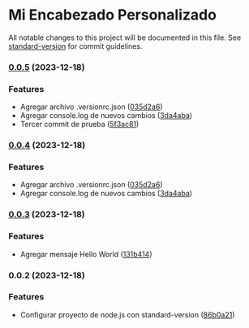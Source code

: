 # Mi Encabezado Personalizado

All notable changes to this project will be documented in this file. See [standard-version](https://github.com/conventional-changelog/standard-version) for commit guidelines.
### [0.0.5](https://github.com/willknight27/commit-changelog/compare/v0.0.3...v0.0.5) (2023-12-18)


### Features

* Agregar archivo .versionrc.json ([035d2a6](https://github.com/willknight27/commit-changelog/commit/035d2a658863dc9c827a1dadda17896a170e5f62))
* Agregar console.log de nuevos cambios ([3da4aba](https://github.com/willknight27/commit-changelog/commit/3da4aba2551ad4e8d9b7c44dc294cd38978142a0))
* Tercer commit de prueba ([5f3ac81](https://github.com/willknight27/commit-changelog/commit/5f3ac81b1626a6928b5ccb8b68a35ca639bd1609))

### [0.0.4](https://github.com/willknight27/commit-changelog/compare/v0.0.3...v0.0.4) (2023-12-18)


### Features

* Agregar archivo .versionrc.json ([035d2a6](https://github.com/willknight27/commit-changelog/commit/035d2a658863dc9c827a1dadda17896a170e5f62))
* Agregar console.log de nuevos cambios ([3da4aba](https://github.com/willknight27/commit-changelog/commit/3da4aba2551ad4e8d9b7c44dc294cd38978142a0))

### [0.0.3](https://github.com/willknight27/commit-changelog/compare/v0.0.2...v0.0.3) (2023-12-18)


### Features

* Agregar mensaje Hello World ([131b414](https://github.com/willknight27/commit-changelog/commit/131b414c5c4871d76e2198a9e3a6a483f7de8955))

### 0.0.2 (2023-12-18)


### Features

* Configurar proyecto de node.js con standard-version ([86b0a21](https://github.com/willknight27/commit-changelog/commit/86b0a21d3383acde9ee738f2f77e178f2017f2a8))
